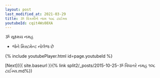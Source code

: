 ```yaml
---
layout: post
last_modified_at: 2021-03-29
title: ૐ વિક્રમીને નામ ૧૦૮ ટાઈમ્સ
youtubeId: cqit4Ws08XA
---
```

 
 
 ૐ સૂક્ષ્મય નમહ  
 
 -  જેને મિસ્ટમેન્ટ નોલેજ છે 
 
  
 
  
 
 
 
 
 
 


{% include youtubePlayer.html id=page.youtubeId %}
 
[Next]({{ site.baseurl }}{% link  split2/_posts/2015-10-25-ૐ વિધાતરે નમહ ૧૦૮ ટાઈમ્સ.md%})
 
